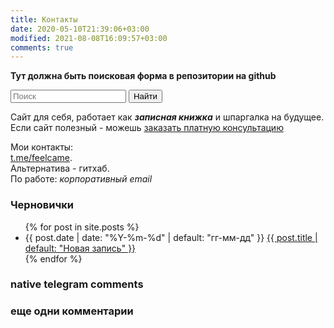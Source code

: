 ```yaml
---
title: Контакты
date: 2020-05-10T21:39:06+03:00
modified: 2021-08-08T16:09:57+03:00
comments: true
---
```


**Тут должна быть поисковая форма в репозитории на github**
<form name="search" method="get" action="https://github.com/Feelcame/linker.pp.ua/search">
    <input type="search" name="q" placeholder="Поиск">
    <button type="submit">Найти</button> 
</form>

Сайт для себя, работает как ***записная книжка*** и шпаргалка на будущее.
Если сайт полезный - можешь [заказать платную консультацию](https://t.me/feelcame)  

Мои контакты:  
[t.me/feelcame](https://t.me/feelcame).  
Альтернатива - гитхаб.  
По работе: _корпоративный email_

### Черновички
<ul reversed="reversed">
{% for post in site.posts %}
  <li>
    {{ post.date | date: "%Y-%m-%d" | default: "гг-мм-дд" }} 
      <a href="{{ post.url | prepend: site.baseurl }}">
        {{ post.title | default: "Новая запись" }}
      </a>
  </li>
{% endfor %}
</ul>

### native telegram comments
<script async src="https://telegram.org/js/telegram-widget.js?14" data-telegram-discussion="feelsoft/221" data-comments-limit="5"></script>

### еще одни комментарии
